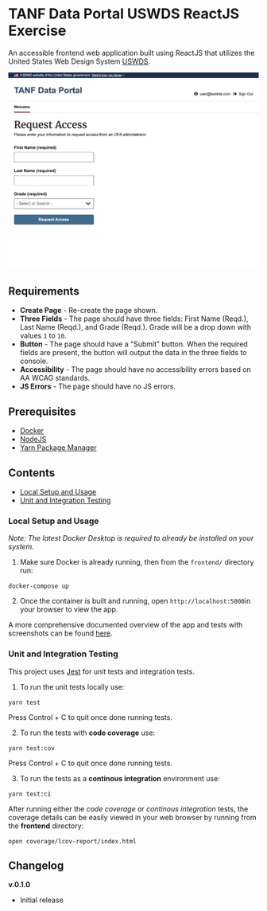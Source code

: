 # TANF Data Portal USWDS ReactJS Exercise

An accessible frontend web application built using ReactJS that utilizes the United States Web Design System [USWDS](https://designsystem.digital.gov/).

![App](docs/app.png)


## Requirements

* **Create Page** - Re-create the page shown.
* **Three Fields** - The page should have three fields: First Name (Reqd.), Last Name (Reqd.), and Grade (Reqd.). Grade will be a drop down with values `1` to `10`.
* **Button** - The page should have a "Submit" button. When the required fields are present, the button will output the data in the three fields to console.
* **Accessibility** - The page should have no accessibility errors based on AA WCAG standards.
* **JS Errors** - The page should have no JS errors.

## Prerequisites

- [Docker](https://docs.docker.com/docker-for-mac/install/)
- [NodeJS](https://nodejs.org/en/download/)
- [Yarn Package Manager](https://classic.yarnpkg.com/en/docs/install/#mac-stable)

## Contents

- [Local Setup and Usage](#Local-Setup-and-Usage)
- [Unit and Integration Testing](#Unit-and-Integration-Testing)


### Local Setup and Usage

_Note: The latest Docker Desktop is required to already be installed on your system._

1. Make sure Docker is already running, then from the `frontend/` directory run:

```
docker-compose up
```

2. Once the container is built and running, open `http://localhost:5000`in your browser to view the app.

A more comprehensive documented overview of the app and tests with screenshots can be found [here](docs/overview.md).


### Unit and Integration Testing

This project uses [Jest](https://jestjs.io/) for unit tests and integration tests.

1. To run the unit tests locally use:

```
yarn test
```
Press Control + C to quit once done running tests.


2. To run the tests with **code coverage** use:

```
yarn test:cov
```
Press Control + C to quit once done running tests.


3. To run the tests as a **continous integration** environment use:

```
yarn test:ci
```

After running either the _code coverage_ or _continous integration_ tests, the coverage details can be easily viewed in your web browser by running from the **frontend** directory:

```
open coverage/lcov-report/index.html
```


## Changelog

**v.0.1.0**
- Initial release
